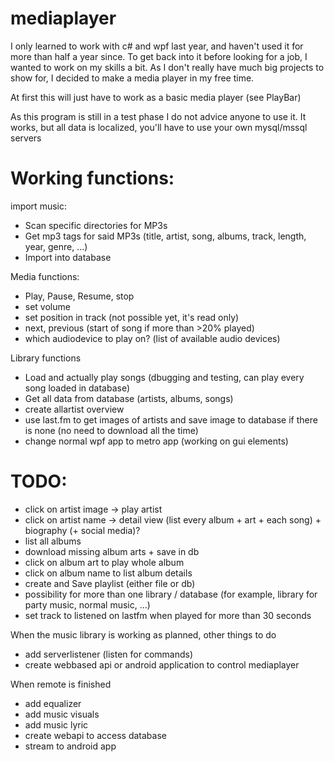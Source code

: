 # mediaplayer

I only learned to work with c# and wpf last year, and haven't used it for more than half a year since.
To get back into it before looking for a job, I wanted to work on my skills a bit.
As I don't really have much big projects to show for, I decided to make a media player in my free time.

At first this will just have to work as a basic media player
(see PlayBar)

As this program is still in a test phase I do not advice anyone to use it. It works, but all data is localized, you'll have to use your own mysql/mssql servers

# Working functions:
import music:
+ Scan specific directories for MP3s
+ Get mp3 tags for said MP3s (title, artist, song, albums, track, length, year, genre, ...)
+ Import into database

Media functions:
+ Play, Pause, Resume, stop
+ set volume 
+ set position in track (not possible yet, it's read only)
+ next, previous (start of song if more than >20% played)
+ which audiodevice to play on? (list of available audio devices)

Library functions
+ Load and actually play songs (dbugging and testing, can play every song loaded in database)
+ Get all data from database (artists, albums, songs)
+ create allartist overview
+ use last.fm to get images of artists and save image to database if there is none (no need to download all the time)
+ change normal wpf app to metro app (working on gui elements)




# TODO:
+ click on artist image -> play artist
+ click on artist name -> detail view (list every album + art + each song) + biography (+ social media)?
+ list all albums
+ download missing album arts + save in db
+ click on album art to play whole album
+ click on album name to list album details
+ create and Save playlist (either file or db)
+ possibility for more than one library / database (for example, library for party music, normal music, ...)
+ set track to listened on lastfm when played for more than 30 seconds

When the music library is working as planned, other things to do
+ add serverlistener (listen for commands)
+ create webbased api or android application to control mediaplayer

When remote is finished
+ add equalizer
+ add music visuals
+ add music lyric
+ create webapi to access database
+ stream to android app
